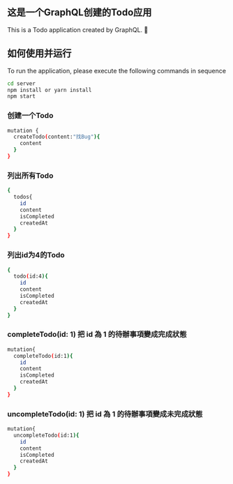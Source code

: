 ## 这是一个GraphQL创建的Todo应用

This is a Todo application created by GraphQL. 🚀


## 如何使用并运行

To run the application, please execute the following commands in sequence

```bash
cd server
npm install or yarn install
npm start
```

### 创建一个Todo

```bash
mutation {
  createTodo(content:"找Bug"){
    content
  }
}
```

### 列出所有Todo
```bash
{
  todos{
    id
    content
    isCompleted
    createdAt
  }
}
```

### 列出id为4的Todo
```bash
{
  todo(id:4){
    id
    content
    isCompleted
    createdAt
  }
}
```

### completeTodo(id: 1) 把 id 為 1 的待辦事項變成完成狀態
```bash
mutation{
  completeTodo(id:1){
    id
    content
    isCompleted
    createdAt
  }
}
```

### uncompleteTodo(id: 1) 把 id 為 1 的待辦事項變成未完成狀態
```bash
mutation{
  uncompleteTodo(id:1){
    id
    content
    isCompleted
    createdAt
  }
}
```

